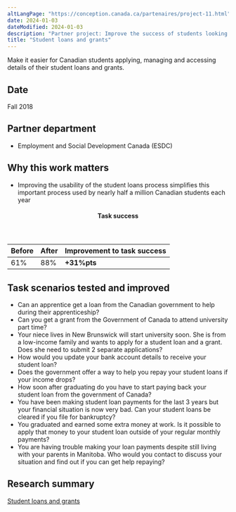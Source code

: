 ```yaml
---
altLangPage: "https://conception.canada.ca/partenaires/project-11.html"
date: 2024-01-03
dateModified: 2024-01-03
description: "Partner project: Improve the success of students looking for loans and grants. Date: Fall 2018"
title: "Student loans and grants"
---
```

<p>Make it easier for Canadian students applying, managing and accessing details of their student loans and grants.</p>
<h2>Date</h2>
<p>Fall 2018</p>
<h2>Partner department</h2>
<ul>
  <li>Employment and Social Development Canada (ESDC)</li>
</ul>
<h2>Why this work matters</h2>
<ul>
  <li>Improving the usability of the student loans process simplifies this important process used by nearly half a million Canadian students each year</li>
</ul>
<div class="row mrgn-tp-lg mrgn-bttm-lg">
  <div class="col-md-8">
    <div class="panel panel-success">
      <header class="panel-heading">
        <h4 class="panel-title text-center">Task success</h4>
      </header>
      <table class="table">
        <thead>
          <tr style="">
            <th scope="col" class="col-md-3">Before</th>
            <th scope="col" class="col-md-3">After</th>
            <th scope="col" class="col-md-6">Improvement to task success</th>
          </tr>
        </thead>
        <tbody>
          <tr>
            <td class="table-smnum">61%</td>
            <td class="table-smnum">88%</td>
            <td class="table-smnum"><span class="text-success"><strong>+31%pts</strong></span></td>
          </tr>
        </tbody>
      </table>
    </div>
  </div>
</div>
<h2>Task scenarios tested and improved</h2>
<ul class="lst-spcd">
  <li>Can an apprentice get a loan from the Canadian government to help during their apprenticeship?</li>
  <li>Can you get a grant from the Government of Canada to attend university part time?</li>
  <li>Your niece lives in New Brunswick will start university soon. She is from a low-income family and wants to apply for a student loan and a grant. Does she need to submit 2 separate applications?</li>
  <li>How would you update your bank account details to receive your student loan?</li>
  <li>Does the government offer a way to help you repay your student loans if your income drops?</li>
  <li>How soon after graduating do you have to start paying back your student loan from the government of Canada?</li>
  <li>You have been making student loan payments for the last 3 years but your financial situation is now very bad. Can your student loans be cleared if you file for bankruptcy?</li>
  <li>You graduated and earned some extra money at work. Is it possible to apply that money to your student loan outside of your regular monthly payments?</li>
  <li>You are having trouble making your loan payments despite still living with your parents in Manitoba. Who would you contact to discuss your situation and find out if you can get help repaying?</li>
</ul>
<h2>Research summary</h2>
<p><a href="/research-summaries/student-loans-research-summary.html">Student loans and grants</a></p>
